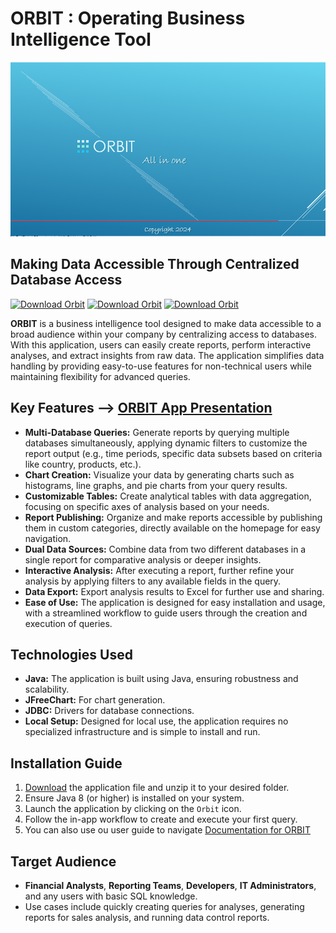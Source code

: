# ORBIT : Operating Business Intelligence Tool
![Running Screenshot](./images/runing.png)
## Making Data Accessible Through Centralized Database Access

[![Download Orbit](https://a.fsdn.com/con/app/sf-download-button)](https://sourceforge.net/projects/orbitap/files/latest/download)
[![Download Orbit](https://img.shields.io/sourceforge/dw/orbitap.svg)](https://sourceforge.net/projects/orbitap/files/latest/download)
[![Download Orbit](https://img.shields.io/sourceforge/dt/orbitap.svg)](https://sourceforge.net/projects/orbitap/files/latest/download)


**ORBIT** is a business intelligence tool designed to make data accessible to a broad audience within your company by centralizing access to databases. With this application, users can easily create reports, perform interactive analyses, and extract insights from raw data. The application simplifies data handling by providing easy-to-use features for non-technical users while maintaining flexibility for advanced queries.

## Key Features --> [ORBIT App Presentation](https://dashboardtools.github.io/Orbit/homepage.html)

- **Multi-Database Queries:** Generate reports by querying multiple databases simultaneously, applying dynamic filters to customize the report output (e.g., time periods, specific data subsets based on criteria like country, products, etc.).
- **Chart Creation:** Visualize your data by generating charts such as histograms, line graphs, and pie charts from your query results.
- **Customizable Tables:** Create analytical tables with data aggregation, focusing on specific axes of analysis based on your needs.
- **Report Publishing:** Organize and make reports accessible by publishing them in custom categories, directly available on the homepage for easy navigation.
- **Dual Data Sources:** Combine data from two different databases in a single report for comparative analysis or deeper insights.
- **Interactive Analysis:** After executing a report, further refine your analysis by applying filters to any available fields in the query.
- **Data Export:** Export analysis results to Excel for further use and sharing.
- **Ease of Use:** The application is designed for easy installation and usage, with a streamlined workflow to guide users through the creation and execution of queries.

## Technologies Used

- **Java:** The application is built using Java, ensuring robustness and scalability.
- **JFreeChart:** For chart generation.
- **JDBC:** Drivers for database connections.
- **Local Setup:** Designed for local use, the application requires no specialized infrastructure and is simple to install and run.

## Installation Guide

1. [Download](https://sourceforge.net/projects/orbitap/files/latest/download) the application file and unzip it to your desired folder.
2. Ensure Java 8 (or higher) is installed on your system.
3. Launch the application by clicking on the `Orbit` icon.
4. Follow the in-app workflow to create and execute your first query.
5. You can also use ou user guide to navigate [Documentation for ORBIT](./userGuide.md)

## Target Audience

- **Financial Analysts**, **Reporting Teams**, **Developers**, **IT Administrators**, and any users with basic SQL knowledge.
- Use cases include quickly creating queries for analyses, generating reports for sales analysis, and running data control reports.
